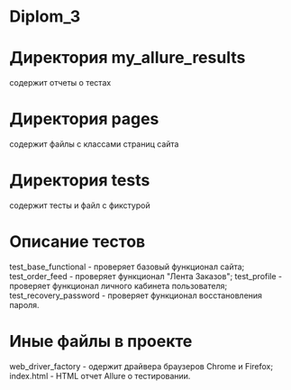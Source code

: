 # Diplom_3

# Директория my_allure_results
содержит отчеты о тестах

# Директория pages
содержит файлы с классами страниц сайта

# Директория tests
содержит тесты и файл с фикстурой

# Описание тестов
test_base_functional - проверяет базовый функционал сайта; test_order_feed - проверяет функционал "Лента Заказов"; test_profile - проверяет функционал личного кабинета пользователя; test_recovery_password - проверяет функционал восстановления пароля.

# Иные файлы в проекте 
web_driver_factory - одержит драйвера браузеров Chrome и Firefox;
index.html - HTML отчет Allure о тестировании.